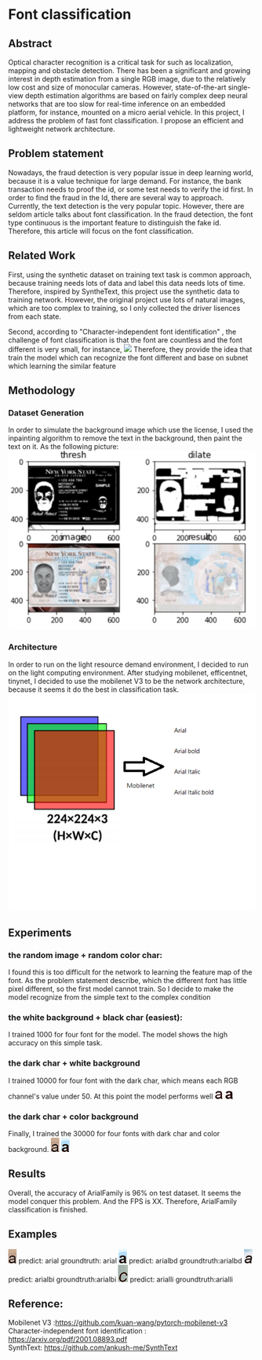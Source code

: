 # Font classification

## Abstract 

Optical character recognition is a critical task for  such as localization, mapping and obstacle detection. There has been a significant and growing interest in depth estimation from a single RGB image, due to the relatively low cost and size of monocular cameras. However, state-of-the-art single-view depth estimation algorithms are based on fairly complex deep neural networks that are too slow for real-time inference on an embedded platform, for instance, mounted on a micro aerial vehicle. In this project, I address the problem of fast font classification. I propose an efficient and lightweight network architecture. 

## Problem statement

Nowadays, the fraud detection is very popular issue in deep learning world, because it is a value technique for large demand. For instance, the bank transaction needs to proof the id, or some test needs to verify the id first. In order to find the fraud in the Id, there are several way to approach.
Currently, the text detection is the very popular topic. However, there are seldom article talks about font classification. In the fraud detection, the font type continuous is the important feature to distinguish the fake id. Therefore, this article will focus on the font classification.

## Related Work
First, using the synthetic dataset on training text task is common approach, because training needs lots of data and label this data needs lots of time. Therefore, inspired by SyntheText, this project use the synthetic data to training network. However, the original project use lots of natural images, which are too complex to training, so I only collected the driver lisences from each state. 

Second, according to "Character-independent font identification" , the challenge of font classification is that the font are countless and the font different is very small, for instance,
![](image/font.png)
Therefore, they provide the idea that train the model which can recognize the font different and base on subnet which learning the similar feature 

## Methodology 
### Dataset Generation
In order to simulate the background image which use the license, I used the inpainting algorithm to remove the text in the background, then paint the text on it. As the following picture:
![](image/image1.jpg)
### Architecture 
In order to run on the light resource demand environment, I decided to run on the light computing environment. After studying mobilenet, efficentnet, tinynet, I decided to use the mobilenet V3 to be the network architecture, because it seems it do the best in classification task.
![](image/model.png)


## Experiments
### the random image + random color char:
I found this is too difficult for the network to learning the feature map of the font. As the problem statement describe, which the different font has little pixel different, so the first model cannot train. So I decide to make the model recognize from the simple text to the complex condition
### the white background + black char (easiest):
I trained 1000 for four font for the model. The model shows the high accuracy on this simple task.
### the dark char + white background
I trained 10000 for four font with the dark char, which means each RGB channel's value under 50. At this point the model performs well 
![](image/0b.png) 
![](image/1b.png)
### the dark char + color background
Finally, I trained the 30000 for four fonts with dark char and color background.
![](image/0.png) 
![](image/1.png)
## Results

Overall, the accuracy of ArialFamily is 96% on test dataset. It seems the model conquer this problem. And the FPS is XX. Therefore, ArialFamily classification is finished.

## Examples 
![](sample/0.png)
predict: arial groundtruth: arial
![](sample/1.png)
predict: arialbd groundtruth:arialbd
![](sample/3.png)
predict: arialbi groundtruth:arialbi
![](sample/12.png)
predict: arialli groundtruth:arialli
## Reference:
Mobilenet V3 :https://github.com/kuan-wang/pytorch-mobilenet-v3  
Character-independent font identification : https://arxiv.org/pdf/2001.08893.pdf  
SynthText: https://github.com/ankush-me/SynthText

